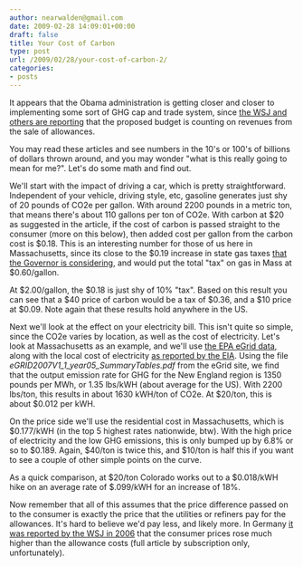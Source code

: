 ```yaml
---
author: nearwalden@gmail.com
date: 2009-02-28 14:09:01+00:00
draft: false
title: Your Cost of Carbon
type: post
url: /2009/02/28/your-cost-of-carbon-2/
categories:
- posts
---
```


It appears that the Obama administration is getting closer and closer to implementing some sort of GHG cap and trade system, since [the WSJ and others are reporting](http://online.wsj.com/article/SB123566843777484625.html?mod=googlenews_wsj#articleTabs%3Darticle) that the proposed budget is counting on revenues from the sale of allowances.





You may read these articles and see numbers in the 10's or 100's of billions of dollars thrown around, and you may wonder "what is this really going to mean for me?".   Let's do some math and find out.





We'll start with the impact of driving a car, which is pretty straightforward.  Independent of your vehicle, driving style, etc, gasoline generates just shy of 20 pounds of CO2e per gallon.  With around 2200 pounds in a metric ton, that means there's about 110 gallons per ton of CO2e.   With carbon at $20 as suggested in the article, if the cost of carbon is passed straight to the consumer (more on this below), then added cost per gallon from the carbon cost is $0.18.  This is an interesting number for those of us here in Massachusetts, since its close to the $0.19 increase in state gas taxes [that the Governor is considering](http://www.nytimes.com/2009/02/21/us/21mass.html), and would put the total "tax" on gas in Mass at $0.60/gallon.





At $2.00/gallon, the $0.18 is just shy of 10% "tax".  Based on this result you can see that a $40 price of carbon would be a tax of $0.36, and a $10 price at $0.09.  Note again that these results hold anywhere in the US.





Next we'll look at the effect on your electricity bill.  This isn't quite so simple, since the CO2e varies by location, as well as the cost of electricity.  Let's look at Massachusetts as an example, and we'll use [the EPA eGrid data](http://www.epa.gov/cleanenergy/energy-resources/egrid/index.html), along with the local cost of electricity [as reported by the EIA](http://www.eia.doe.gov/cneaf/electricity/epm/table5_6_a.html).  Using the file _eGRID2007V1_1_year05_SummaryTables.pdf_ from the eGrid site, we find that the output emission rate for GHG for the New England region is 1350 pounds per MWh, or 1.35 lbs/kWH (about average for the US).  With 2200 lbs/ton, this results in about 1630 kWH/ton of CO2e.  At $20/ton, this is about $0.012 per kWH.





On the price side we'll use the residential cost in Massachusetts, which is $0.177/kWH (in the top 5 highest rates nationwide, btw).  With the high price of electricity and the low GHG emissions, this is only bumped up by 6.8% or so to $0.189.  Again, $40/ton is twice this, and $10/ton is half this if you want to see a couple of other simple points on the curve.





As a quick comparison, at $20/ton Colorado works out to a $0.018/kWH hike on an average rate of $.099/kWH for an increase of 18%.





Now remember that all of this assumes that the price difference passed on to the consumer is exactly the price that the utilities or refiners pay for the allowances.  It's hard to believe we'd pay less, and likely more.  In Germany [it was reported by the WSJ in 2006](http://online.wsj.com/google_login.html?url=http%3A%2F%2Fonline.wsj.com%2Farticle%2FSB115793765073859061.html%3Fmod%3Dgooglenews_wsj) that the consumer prices rose much higher than the allowance costs (full article by subscription only, unfortunately).



